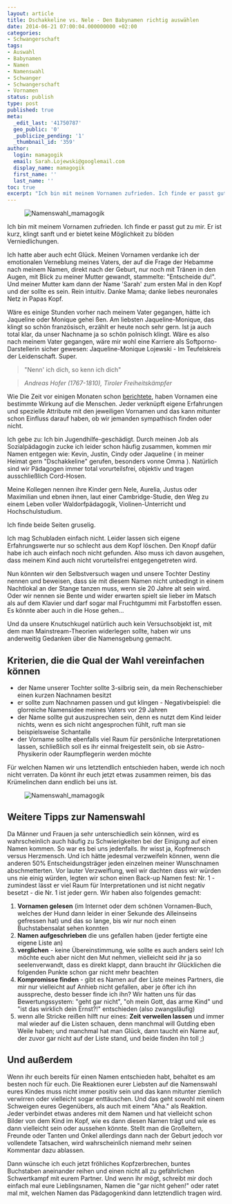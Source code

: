 ```yaml
---
layout: article
title: Dschakkeline vs. Nele - Den Babynamen richtig auswählen
date: 2014-06-21 07:00:04.000000000 +02:00
categories:
- Schwangerschaft
tags:
- Auswahl
- Babynamen
- Namen
- Namenswahl
- Schwanger
- Schwangerschaft
- Vornamen
status: publish
type: post
published: true
meta:
  _edit_last: '41750787'
  geo_public: '0'
  _publicize_pending: '1'
  _thumbnail_id: '359'
author:
  login: mamagogik
  email: Sarah.Lojewski@googlemail.com
  display_name: mamagogik
  first_name: ''
  last_name: ''
toc: true
excerpt: "Ich bin mit meinem Vornamen zufrieden. Ich finde er passt gut zu mir. Er ist kurz, klingt sanft und er bietet keine Möglichkeit zu blöden Verniedlichungen."
---
```

<figure>
	<img src="{{ site.url }}/images/namen.jpg" alt="Namenswahl_mamagogik" />
</figure>

Ich bin mit meinem Vornamen zufrieden. Ich finde er passt gut zu mir. Er ist kurz, klingt sanft und er bietet keine Möglichkeit zu blöden Verniedlichungen.

Ich hatte aber auch echt Glück. Meinen Vornamen verdanke ich der emotionalen Verneblung meines Vaters, der auf die Frage der Hebamme nach meinem Namen, direkt nach der Geburt, nur noch mit Tränen in den Augen, mit Blick zu meiner Mutter gewandt, stammelte: "Entscheide du!". Und meiner Mutter kam dann der Name 'Sarah' zum ersten Mal in den Kopf und der sollte es sein. Rein intuitiv. Danke Mama; danke liebes neuronales Netz in Papas Kopf.

Wäre es einige Stunden vorher nach meinem Vater gegangen, hätte ich Jaqueline oder Monique gehei
ßen. Am liebsten Jaqueline-Monique, das klingt so schön französisch, erzählt er heute noch sehr gern. Ist ja auch total klar, da unser Nachname ja so schön polnisch klingt.
Wäre es also nach meinem Vater gegangen, wäre mir wohl eine Karriere als Softporno-Darstellerin sicher gewesen: Jaqueline-Monique Lojewski - Im Teufelskreis der Leidenschaft. Super.

> "Nenn' ich dich, so kenn ich dich"

> <cite>Andreas Hofer (1767-1810), Tiroler Freiheitskämpfer</cite>

Wie Die Zeit vor einigen Monaten schon [berichtete](http://www.zeit.de/2014/01/namen-sympathie), haben Vornamen eine bestimmte Wirkung auf die Menschen. Jeder verknüpft eigene Erfahrungen und spezielle Attribute mit den jeweiligen Vornamen und das kann mitunter schon Einfluss darauf haben, ob wir jemanden sympathisch finden oder nicht.

Ich gebe zu: Ich bin Jugendhilfe-geschädigt. Durch meinen Job als Sozialpädagogin zucke ich leider schon häufig zusammen, kommen mir Namen entgegen wie: Kevin, Justin, Cindy oder Jaqueline ( in meiner Heimat gern "Dschakkeline" gerufen, besonders vonne Omma ). Natürlich sind wir Pädagogen immer total vorurteilsfrei, objektiv und tragen ausschließlich Cord-Hosen.

Meine Kollegen nennen ihre Kinder gern Nele, Aurelia, Justus oder Maximilian und ebnen ihnen, laut einer Cambridge-Studie, den Weg zu einem Leben voller Waldorfpädagogik, Violinen-Unterricht und Hochschulstudium.

Ich finde beide Seiten gruselig.

Ich mag Schubladen einfach nicht. Leider lassen sich eigene Erfahrungswerte nur so schlecht aus dem Kopf löschen. Den Knopf dafür habe ich auch einfach noch nicht gefunden. Also muss ich davon ausgehen, dass meinem Kind auch nicht vorurteilsfrei entgegengetreten wird.

Nun könnten wir den Selbstversuch wagen und unsere Tochter Destiny nennen und beweisen, dass sie mit diesem Namen nicht unbedingt in einem Nachtlokal an der Stange tanzen muss, wenn sie 20 Jahre alt sein wird. Oder wir nennen sie Bente und wider erwarten spielt sie lieber im Matsch als auf dem Klavier und darf sogar mal Fruchtgummi mit Farbstoffen essen. Es könnte aber auch in die Hose gehen...

Und da unsere Knutschkugel natürlich auch kein Versuchsobjekt ist, mit dem man Mainstream-Theorien widerlegen sollte, haben wir uns anderweitig Gedanken über die Namensgebung gemacht.

## Kriterien, die die Qual der Wahl vereinfachen können

* der Name unserer Tochter sollte 3-silbrig sein, da mein Rechenschieber einen kurzen Nachnamen besitzt
* er sollte zum Nachnamen passen und gut klingen - Negativbeispiel: die glorreiche Namensidee meines Vaters vor 29 Jahren
* der Name sollte gut auszusprechen sein, denn es nutzt dem Kind leider nichts, wenn es sich nicht angesprochen fühlt, ruft man sie beispielsweise Schantalle
* der Vorname sollte ebenfalls viel Raum für persönliche Interpretationen lassen, schließlich soll es ihr einmal freigestellt sein, ob sie Astro-Physikerin oder Raumpflegerin werden möchte

Für welchen Namen wir uns letztendlich entschieden haben, werde ich noch nicht verraten. Da könnt ihr euch jetzt etwas zusammen reimen, bis das Krümelinchen dann endlich bei uns ist.

<figure>
	<img src="{{ site.url }}/images/namen.jpg" alt="Namenswahl_mamagogik" />
</figure>

## Weitere Tipps zur Namenswahl

Da Männer und Frauen ja sehr unterschiedlich sein können, wird es wahrscheinlich auch häufig zu Schwierigkeiten bei der Einigung auf einen Namen kommen. So war es bei uns jedenfalls. Ihr wisst ja, Kopfmensch versus Herzmensch. Und ich hätte jedesmal verzweifeln können, wenn die anderen 50% Entscheidungsträger jeden einzelnen meiner Wunschnamen abschmetterten. Vor lauter Verzweiflung, weil wir dachten dass wir würden uns nie einig würden, legten wir schon einen Back-up Namen fest: Nr. 1 - zumindest lässt er viel Raum für Interpretationen und ist nicht negativ besetzt - die Nr. 1 ist jeder gern. Wir haben also folgendes gemacht:

1. **Vornamen gelesen** (im Internet oder dem schönen Vornamen-Buch, welches der Hund dann leider in einer Sekunde des Alleinseins gefressen hat) und das so lange, bis wir nur noch einen Buchstabensalat sehen konnten
2. **Namen aufgeschrieben** die uns gefallen haben (jeder fertigte eine eigene Liste an)
3. **verglichen** - keine Übereinstimmung, wie sollte es auch anders sein! Ich möchte euch aber nicht den Mut nehmen, vielleicht seid ihr ja so seelenverwandt, dass es direkt klappt, dann braucht ihr Glücklichen die folgenden Punkte schon gar nicht mehr beachten
4. **Kompromisse finden** - gibt es Namen auf der Liste meines Partners, die mir nur vielleicht auf Anhieb nicht gefallen, aber je öfter ich ihn ausspreche, desto besser finde ich ihn? Wir hatten uns für das Bewertungssystem: "geht gar nicht", "oh mein Gott, das arme Kind" und "ist das wirklich dein Ernst?!" entschieden (also zwangsläufig)
5. wenn alle Stricke reißen hilft nur eines: **Zeit verweilen lassen** und immer mal wieder auf die Listen schauen, denn manchmal will Gutding eben Weile haben; und manchmal hat man Glück, dann taucht ein Name auf, der zuvor gar nicht auf der Liste stand, und beide finden ihn toll ;)

## Und außerdem

Wenn ihr euch bereits für einen Namen entschieden habt, behaltet es am besten noch für euch. Die Reaktionen eurer Liebsten auf die Namenswahl eures Kindes muss nicht immer positiv sein und das kann mitunter ziemlich verwirren oder vielleicht sogar enttäuschen. Und das geht sowohl mit einem Schweigen eures Gegenübers, als auch mit einem "Aha." als Reaktion. Jeder verbindet etwas anderes mit dem Namen und hat vielleicht schon Bilder von dem Kind im Kopf, wie es dann diesen Namen trägt und wie es dann vielleicht sein oder aussehen könnte. Stellt man die Großeltern, Freunde oder Tanten und Onkel allerdings dann nach der Geburt jedoch vor vollendete Tatsachen, wird wahrscheinlich niemand mehr seinen Kommentar dazu ablassen.

Dann wünsche ich euch jetzt fröhliches Kopfzerbrechen, buntes Buchstaben aneinander reihen und einen nicht all zu gefährlichen Schwertkampf mit eurem Partner. Und wenn ihr mögt, schreibt mir doch einfach mal eure Lieblingsnamen, Namen die "gar nicht gehen!" oder ratet mal mit, welchen Namen das Pädagogenkind dann letztendlich tragen wird.

